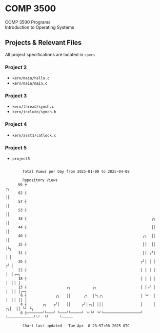 # COMP 3500
COMP 3500 Programs  
Introduction to Operating Systems  
## Projects & Relevant Files
All project specifications are located in `specs`
### Project 2
- `kern/main/hello.c`
- `kern/main/main.c`
### Project 3
- `kern/thread/synch.c`
- `kern/include/synch.h`
### Project 4
- `kern/asst1/catlock.c`
### Project 5
- `project5`

```

        Total Views per Day from 2025-01-09 to 2025-04-08

        Repository Views
      66 ┼                                                                          ╭╮
      62 ┤                                                                          ││
      57 ┤                                                                          ││
      53 ┤                                                                          ││
      48 ┤                                                         ╭╮               ││
      44 ┤                                                         ││               ││
      40 ┤                                                     ╭╮  ││               ││
      35 ┤                                                     ││  ││               │╰╮
      31 ┤                                                     ││ ╭╯│               │ │
      26 ┤                                                    ╭╯│ │ │              ╭╯ │
      22 ┤                                                    │ │ │ │              │  │╭─╮
      18 ┤                                                    │ │ │ │              │  ││ │
      13 ┤                  ╭╮          ╭╮                    │ │╭╯ │              │  ││ │╭─╮
       9 ┤             ╭╮   ││      ╭╮  │╰╮╭╮                 │ ╰╯  │              │  ││ ││ │
       4 ┤       ╭╮   ╭╯│   ││     ╭╯│╭╮│ │││                 │     │            ╭╮│  ││ ╰╯ ╰╮
       0 ┼───────╯╰───╯ ╰───╯╰─────╯ ╰╯╰╯ ╰╯╰─────────────────╯     ╰────────────╯╰╯  ╰╯     ╰─────

        Chart last updated - Tue Apr  8 23:57:06 2025 UTC
        
```
